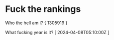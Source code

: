 # Fuck the rankings

Who the hell am I?
{ 1305919 }

What fucking year is it?
[ 2024-04-08T05:10:00Z ]
